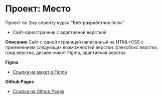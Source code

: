 # Проект: Место

Проект по 2му спринту курса "Веб-разработчик плюс"
* Сайт-однострачник с адаптивной версткой

**Описание**
Сайт с одной страницей написанный на HTML+CSS с применением следующих возможностей верстки: флексбокс верстка, грид верстка, дизайн-макет Figma, адаптивная верстка

**Figma**

* [Ссылка на макет в Figma](https://www.figma.com/file/2cn9N9jSkmxD84oJik7xL7/JavaScript.-Sprint-4?type=design&node-id=28212-212&t=HQpKOfUW85R0Fp9H-0)

**Github Pages**

* [Ссылка на Github Pages](https://wildbeejs.github.io/mesto-project-ff/)
